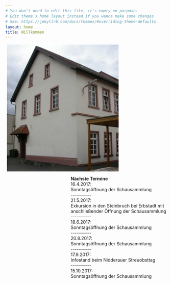 ```yaml
---
# You don't need to edit this file, it's empty on purpose.
# Edit theme's home layout instead if you wanna make some changes
# See: https://jekyllrb.com/docs/themes/#overriding-theme-defaults
layout: home
title: Willkommen
---
```


<p><img src="images/Archivgebaeude.jpg" border="0" width="350" style="margin-left: 5px; margin-right: 5px; float: left;" />
<br/><p style="float:right"><strong>Nächste Termine</strong><br/>
  16.4.2017: <br/> Sonntagsöffnung der Schausammlung<br/>
  ---------- <br/>
  21.5.2017: <br/> Exkursion in den Steinbruch bei Erbstadt mit<br/>
                   anschließender Öffnung der Schausammlung<br/>
  ---------- <br/>
  18.6.2017: <br/> Sonntagsöffnung der Schausammlung<br/>
  ---------- <br/>
  20.8.2017: <br/> Sonntagsöffnung der Schausammlung<br/>
  ---------- <br/>
  17.9.2017: <br/> Infostand beim Nidderauer Streuobsttag<br/>
  ---------- <br/>
  15.10.2017: <br/> Sonntagsöffnung der Schausammlung<br/>
                   </p></p>

<!--Vom Nidderauer Rathaus aus fahren Sie Richtung Friedberg immer geradeaus, im Stadtteil Heldenbergen nach dem Wolle-Laden rechts in die Mittelstraße, nach etwa 100 Metern biegen Sie links in die Hofeinfahrt auf das Gelände „Mittelburg“. Vor dem Archivgebäude stehen drei Parkplätze zur Verfügung. Weitere Parkplätze befinden sich am „Hessischen Hof“, von dort führt eine Treppe hinunter auf das Mittelburg-Gelände.
Zu Fuß gehen Sie an der Nidder entlang nach Heldenbergen, durch die Mühlstraße, unterhalb des Schlosses der Familie Leonhardi vorbei und immer geradeaus über die Bahnhofstraße in die Untergasse. Von dort führt ein Fußweg hinter einem Friseurgeschäft links auf das Mittelburggelände. 
**Mittelburggelände unterhalb „Hessischer Hof“**  
![Archivgebaeude](/images/Archivgebaeude.jpg)


-->
